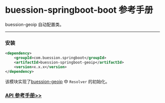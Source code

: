 # buession-springboot-boot 参考手册


buession-geoip 自动配置类。


---


### 安装

```xml
<dependency>
    <groupId>com.buession.springboot</groupId>
    <artifactId>buession-springboot-geoip</artifactId>
    <version>x.x.x</version>
</dependency>
```

该模块实现了[buession-geoip](https://www.buession.com/manual/2.2/geoip/index.html) 中 `Resolver` 的初始化。


### [API 参考手册>>](https://javadoc.io/static/com.buession.springboot/buession-springboot-geoip/2.2.0/)